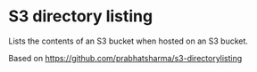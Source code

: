 S3 directory listing
======================

Lists the contents of an S3 bucket when hosted on an S3 bucket.

Based on https://github.com/prabhatsharma/s3-directorylisting